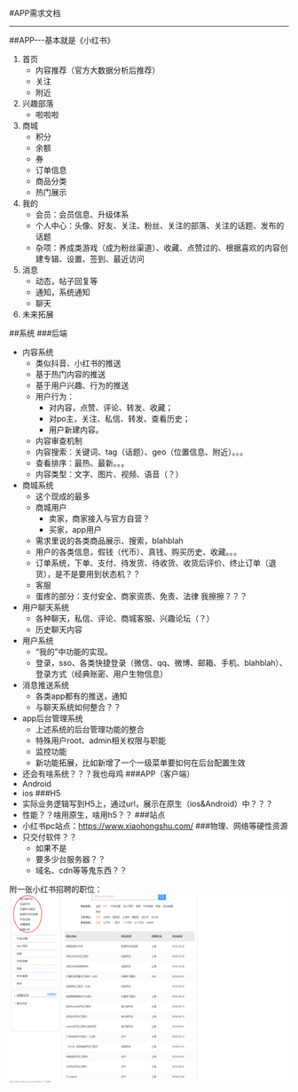 #APP需求文档
***
##APP---基本就是《小红书》

1. 首页
    - 内容推荐（官方大数据分析后推荐）
    - 关注
    - 附近 
2. 兴趣部落
    - 啦啦啦
3. 商城
    - 积分
    - 余额
    - 券
    - 订单信息
    - 商品分类
    - 热门展示
4. 我的
    - 会员：会员信息、升级体系
    - 个人中心：头像、好友、关注、粉丝、关注的部落、关注的话题、发布的话题
    - 杂项：养成类游戏（成为粉丝渠道）、收藏、点赞过的、根据喜欢的内容创建专辑、设置、签到、最近访问
5. 消息
    - 动态，帖子回复等
    - 通知，系统通知
    - 聊天
6. 未来拓展

##系统
###后端
- 内容系统
    - 类似抖音、小红书的推送
    - 基于热门内容的推送
    - 基于用户兴趣、行为的推送
    - 用户行为：
        - 对内容，点赞、评论、转发、收藏；
        - 对po主，关注、私信、转发、查看历史；
        - 用户新建内容。
    - 内容审查机制
    - 内容搜索：关键词、tag（话题）、geo（位置信息、附近）。。。
    - 查看排序：最热、最新。。。
    - 内容类型：文字、图片、视频、语音（？）
- 商城系统
    - 这个现成的最多
    - 商城用户
        - 卖家，商家接入与官方自营？
        - 买家，app用户
    - 需求里说的各类商品展示、搜索，blahblah
    - 用户的各类信息，假钱（代币）、真钱、购买历史、收藏。。。
    - 订单系统，下单、支付、待发货、待收货、收货后评价、终止订单（退货），是不是要用到状态机？？
    - 客服
    - 蛋疼的部分：支付安全、商家资质、免责、法律  我擦擦？？？
- 用户聊天系统
    - 各种聊天，私信、评论、商城客服、兴趣论坛（？）
    - 历史聊天内容
- 用户系统
    - “我的”中功能的实现。
    - 登录，sso、各类快捷登录（微信、qq、微博、邮箱、手机、blahblah）、登录方式（经典账密、用户生物信息）
- 消息推送系统
    - 各类app都有的推送，通知
    - 与聊天系统如何整合？？
- app后台管理系统
    - 上述系统的后台管理功能的整合
    - 特殊用户root、admin相关权限与职能
    - 监控功能
    - 新功能拓展，比如新增了一个一级菜单要如何在后台配置生效
- 还会有啥系统？？？我也母鸡
###APP（客户端）
- Android
- ios
###H5
- 实际业务逻辑写到H5上，通过url，展示在原生（ios&Android）中？？？
- 性能？？啥用原生，啥用h5？？
###站点
- 小红书pc站点：https://www.xiaohongshu.com/
###物理、网络等硬性资源
- 只交付软件？？
    - 如果不是
    - 要多少台服务器？？
    - 域名、cdn等等鬼东西？？
    
附一张小红书招聘的职位：
![职位](https://raw.githubusercontent.com/LEmuRIAatCN/simpoor/master/doc/%E5%93%88%E5%93%88%E5%93%88.png)
